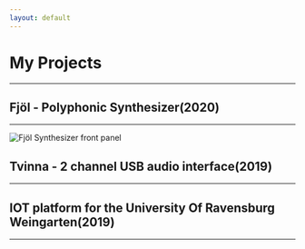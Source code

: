 ```yaml
---
layout: default
---
```

# __My Projects__

<hr style="border:4px black"> </hr>

## __Fjöl - Polyphonic Synthesizer(2020)__
---
![Fjöl Synthesizer front panel](/assets/img/fjöl.png "Fjöl synthesizer front panel")

## __Tvinna - 2 channel USB audio interface(2019)__
---


## __IOT platform for the University Of Ravensburg Weingarten(2019)__
---
